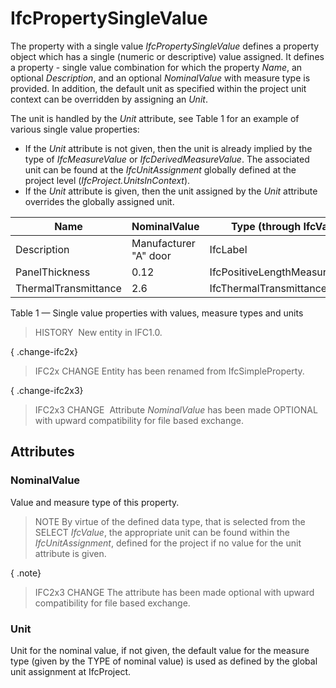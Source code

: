 # IfcPropertySingleValue

The property with a single value _IfcPropertySingleValue_ defines a property object which has a single (numeric or descriptive) value assigned. It defines a property - single value combination for which the property _Name_, an optional _Description_, and an optional _NominalValue_ with measure type is provided. In addition, the default unit as specified within the project unit context can be overridden by assigning an _Unit_.
<!-- end of short definition -->


The unit is handled by the _Unit_ attribute, see Table 1 for an example of various single value properties:

* If the _Unit_ attribute is not given, then the unit is already implied by the type of _IfcMeasureValue_ or _IfcDerivedMeasureValue_. The associated unit can be found at the _IfcUnitAssignment_ globally defined at the project level (_IfcProject.UnitsInContext_).
* If the _Unit_ attribute is given, then the unit assigned by the _Unit_ attribute overrides the globally assigned unit.


|Name|NominalValue|Type (through IfcValue)|Unit|
|--- |--- |--- |--- |
|Description|Manufacturer "A" door|IfcLabel|-|
|PanelThickness|0.12|IfcPositiveLengthMeasure|-|
|ThermalTransmittance|2.6|IfcThermalTransmittanceMeasure|W/(m2K)|

Table 1 — Single value properties with values, measure types and units

> HISTORY  New entity in IFC1.0.

{ .change-ifc2x}
> IFC2x CHANGE Entity has been renamed from IfcSimpleProperty.

{ .change-ifc2x3}
> IFC2x3 CHANGE  Attribute _NominalValue_ has been made OPTIONAL with upward compatibility for file based exchange.

## Attributes

### NominalValue
Value and measure type of this property.
> NOTE By virtue of the defined data type, that is selected from the SELECT _IfcValue_, the appropriate unit can be found within the _IfcUnitAssignment_, defined for the project if no value for the unit attribute is given.

{ .note}
> IFC2x3 CHANGE The attribute has been made optional with upward compatibility for file based exchange.

### Unit
Unit for the nominal value, if not given, the default value for the measure type (given by the TYPE of nominal value) is used as defined by the global unit assignment at IfcProject.
